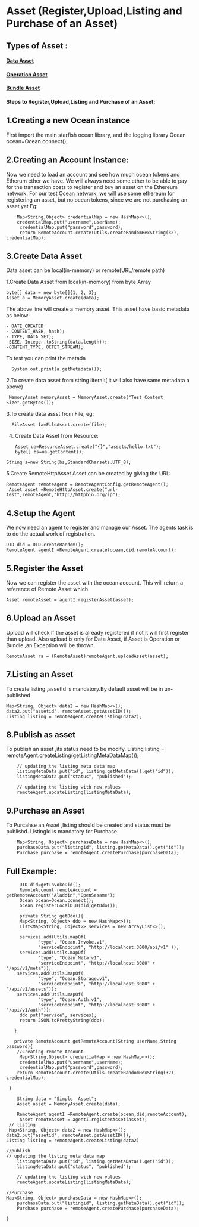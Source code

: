  Asset (Register,Upload,Listing and Purchase of an Asset)
======

Types of Asset :
---------------

#### [Data Asset](https://github.com/DEX-Company/DEPs/tree/master/8)
#### [Operation Asset](https://github.com/DEX-Company/DEPs/tree/master/8)
#### [Bundle Asset](https://github.com/DEX-Company/DEPs/tree/master/8)
	
#### Steps to Register,Upload,Listing and Purchase of an Asset:

1.Creating a new Ocean instance
-------------------------------
First import the main starfish ocean library, and the logging library
  Ocean ocean=Ocean.connect();

2.Creating  an Account Instance:
-------------------------------
Now we need to load an account and see how much ocean tokens and Etherum ether we have. We will always need some ether to be able to pay for the transaction costs to register and buy an asset on the Ethereum network. For our test Ocean network, we will use some ethereum for registering an asset, but no ocean tokens, since we are not purchasing an asset yet
	Eg:
        
        Map<String,Object> credentialMap = new HashMap<>();
        credentialMap.put("username",userName);
         credentialMap.put("password",password);
         return RemoteAccount.create(Utils.createRandomHexString(32), credentialMap);

3.Create Data Asset
-----------------

Data asset can be local(in-memory) or remote(URL/remote path)

 1.Create Data Asset from local(in-momory) from byte Array
 
    byte[] data = new byte[]{1, 2, 3};
    Asset a = MemoryAsset.create(data);
   
   The above line will create a memory asset. This asset have basic metadata as below:
   
    - DATE_CREATED
    - CONTENT_HASH, hash);
    - TYPE, DATA_SET);
    -SIZE, Integer.toString(data.length));
    -CONTENT_TYPE, OCTET_STREAM);
    
   To test you can print the metada
   
      System.out.print(a.getMetadata());

  2.To create data asset from string literal:( it will also have same metadata a above)
  
     MemoryAsset memoryAsset = MemoryAsset.create("Test Content Size".getBytes());

  3.To create data assst from File, eg:
  
      FileAsset fa=FileAsset.create(file);
      
  4. Create Data Asset from Resource:
                
         Asset ua=ResourceAsset.create("{}","assets/hello.txt");
         byte[] bs=ua.getContent();
	String s=new String(bs,StandardCharsets.UTF_8);
	
  5.Create RemoteHttpAsset
    Asset can be created by giving the URL:
    
    RemoteAgent remoteAgent = RemoteAgentConfig.getRemoteAgent();
     Asset asset =RemoteHttpAsset.create("url-test",remoteAgent,"http://httpbin.org/ip");

4.Setup the Agent
-----------------
We now need an agent to register and manage our Asset. The agents 
task is to do the actual work of registration.

    DID did = DID.createRandom();
    RemoteAgent agentI =RemoteAgent.create(ocean,did,remoteAccount);


5.Register the Asset
------------------
Now we can register the asset with the ocean account. This will return
a reference of Remote Asset which.

	Asset remoteAsset = agentI.registerAsset(asset);
	
6.Upload an Asset
------------------
 Upload will check if the asset is already registered if not it will first register than upload.
 Also upload is only for Data Asset, if Asset is Operation or Bundle ,an Exception will be thrown.
        
	RemoteAsset ra = (RemoteAsset)remoteAgent.uploadAsset(asset);
7.Listing an Asset
------------------
To create listing ,assetId is mandatory.By default asset will be in un-published 

 	Map<String, Object> data2 = new HashMap<>();
 	data2.put("assetid", remoteAsset.getAssetID());
 	Listing listing = remoteAgent.createListing(data2);
	
8.Publish as asset
-------------------
To publish an asset ,its status need to be modify.
Listing listing = remoteAgent.createListing(getListingMetaDataMap());

        // updating the listing meta data map
        listingMetaData.put("id", listing.getMetaData().get("id"));
        listingMetaData.put("status", "published");

        // updating the listing with new values
        remoteAgent.updateListing(listingMetaData);
 9.Purchase an Asset
--------------------
To Purcahse an Asset ,listing should be created and status must be publishd.
ListingId is mandatory for Purchase.

        Map<String, Object> purchaseData = new HashMap<>();
        purchaseData.put("listingid", listing.getMetaData().get("id"));
        Purchase purchase = remoteAgent.createPurchase(purchaseData);
	
Full Example:
-------------

         DID did=getInvokeDid();
         RemoteAccount remoteAccount = getRemoteAccount("Aladdin","OpenSesame");
         Ocean ocean=Ocean.connect();
         ocean.registerLocalDID(did,getDdo());

         private String getDdo(){
         Map<String, Object> ddo = new HashMap<>();
         List<Map<String, Object>> services = new ArrayList<>();

         services.add(Utils.mapOf(
                "type", "Ocean.Invoke.v1",
                "serviceEndpoint", "http://localhost:3000/api/v1" ));
         services.add(Utils.mapOf(
                "type", "Ocean.Meta.v1",
                "serviceEndpoint", "http://localhost:8080" + "/api/v1/meta"));
        services.add(Utils.mapOf(
                "type", "Ocean.Storage.v1",
                "serviceEndpoint", "http://localhost:8080" + "/api/v1/assets"));
        services.add(Utils.mapOf(
                "type", "Ocean.Auth.v1",
                "serviceEndpoint", "http://localhost:8080" + "/api/v1/auth"));
         ddo.put("service", services);
         return JSON.toPrettyString(ddo);

       }

       private RemoteAccount getRemoteAccount(String userName,String password){
        //Creating remote Account
         Map<String,Object> credentialMap = new HashMap<>();
         credentialMap.put("username",userName);
         credentialMap.put("password",password);
        return RemoteAccount.create(Utils.createRandomHexString(32), credentialMap);

     }

        String data = "Simple  Asset";
        Asset asset = MemoryAsset.create(data);

        RemoteAgent agentI =RemoteAgent.create(ocean,did,remoteAccount);
         Asset remoteAsset = agentI.registerAsset(asset);
	 // listing
	 Map<String, Object> data2 = new HashMap<>();
 	data2.put("assetid", remoteAsset.getAssetID());
 	Listing listing = remoteAgent.createListing(data2)
	
	//publish
	// updating the listing meta data map
        listingMetaData.put("id", listing.getMetaData().get("id"));
        listingMetaData.put("status", "published");

        // updating the listing with new values
        remoteAgent.updateListing(listingMetaData);
	
	//Purchase
	Map<String, Object> purchaseData = new HashMap<>();
        purchaseData.put("listingid", listing.getMetaData().get("id"));
        Purchase purchase = remoteAgent.createPurchase(purchaseData);
	
	}
	



